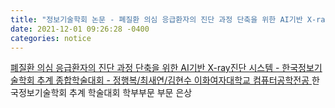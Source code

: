 ```yaml
---
title: "정보기술학회 논문 - 폐질환 의심 응급환자의 진단 과정 단축을 위한 AI기반 X-ray진단 시스템" 
date: 2021-12-01 09:26:28 -0400
categories: notice
---
```


<a href="https://faculty-hieonn.github.io/files/폐질환 의심 응급환자의 진단 과정 단축을 위한 AI기반 Xray진단 시스템.pdf" target="_blank">폐질환 의심 응급환자의 진단 과정 단축을 위한 AI기반 X-ray진단 시스템 - 한국정보기술학회 추계 종합학술대회 - 정행복/최새연/김현수 이화여자대학교 컴퓨터공학전공 </a>
한국정보기술학회 추계 학술대회 학부부문 부문 은상
